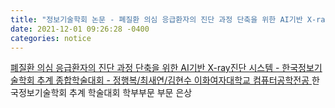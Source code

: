 ```yaml
---
title: "정보기술학회 논문 - 폐질환 의심 응급환자의 진단 과정 단축을 위한 AI기반 X-ray진단 시스템" 
date: 2021-12-01 09:26:28 -0400
categories: notice
---
```


<a href="https://faculty-hieonn.github.io/files/폐질환 의심 응급환자의 진단 과정 단축을 위한 AI기반 Xray진단 시스템.pdf" target="_blank">폐질환 의심 응급환자의 진단 과정 단축을 위한 AI기반 X-ray진단 시스템 - 한국정보기술학회 추계 종합학술대회 - 정행복/최새연/김현수 이화여자대학교 컴퓨터공학전공 </a>
한국정보기술학회 추계 학술대회 학부부문 부문 은상
